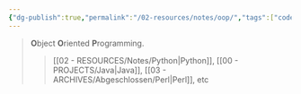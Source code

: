 ```yaml
---
{"dg-publish":true,"permalink":"/02-resources/notes/oop/","tags":["code"]}
---
```


> **O**bject **O**riented **P**rogramming.
>> [[02 - RESOURCES/Notes/Python\|Python]], [[00 - PROJECTS/Java\|Java]], [[03 - ARCHIVES/Abgeschlossen/Perl\|Perl]], etc
